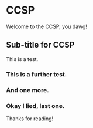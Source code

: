 # CCSP
Welcome to the CCSP, you dawg!
## Sub-title for CCSP
This is a test.
### This is a further test.
### And one more.
### Okay I lied, last one.
Thanks for reading!
